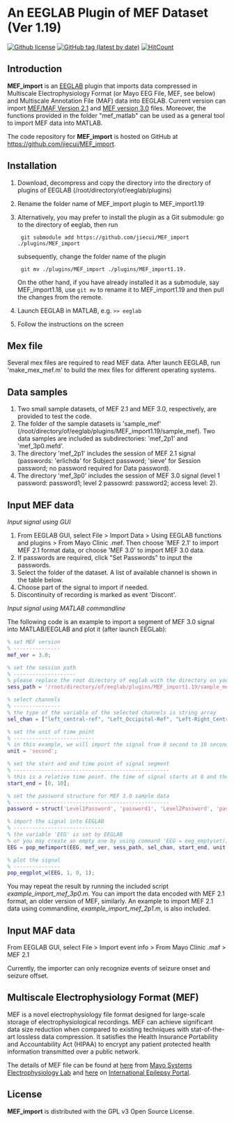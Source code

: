 An EEGLAB Plugin of MEF Dataset (Ver 1.19)
==========================================

[![Github license](https://img.shields.io/github/license/jiecui/MEF_import.svg)](https://github.com/jiecui/MEF_import/blob/master/LICENSE)
[![GitHub tag (latest by date)](https://img.shields.io/github/v/tag/jiecui/MEF_import)](https://github.com/jiecui/MEF_import/releases/tag/v1.19)
[![HitCount](http://hits.dwyl.io/jiecui/MEF_import.svg)](http://hits.dwyl.io/jiecui/MEF_import)

Introduction
------------
**MEF_import** is an [EEGLAB](https://sccn.ucsd.edu/eeglab/index.php) plugin that imports data compressed in Multiscale Electrophysiology Format (or Mayo EEG File, MEF, see below) and Multiscale Annotation File (MAF) data into EEGLAB.
Current version can import [MEF/MAF Version 2.1](https://github.com/benbrinkmann/mef_lib_2_1) and [MEF version 3.0](https://msel.mayo.edu/codes.html) files.
Moreover, the functions provided in the folder "mef_matlab" can be used as a general tool to import MEF data into MATLAB.

The code repository for **MEF_import** is hosted on GitHub at https://github.com/jiecui/MEF_import.

Installation
------------
1. Download, decompress and copy the directory into the directory of plugins of EEGLAB (/root/directory/of/eeglab/plugins)
1. Rename the folder name of MEF_import plugin to MEF_import1.19
1. Alternatively, you may prefer to install the plugin as a Git submodule: go to the directory of eeglab, then run 

        git submodule add https://github.com/jiecui/MEF_import ./plugins/MEF_import

   subsequently, change the folder name of the plugin 

        git mv ./plugins/MEF_import ./plugins/MEF_import1.19.

   On the other hand, if you have already installed it as a submodule, say MEF_import1.18, use ```git mv``` to rename it to MEF_import1.19 and then pull the changes from the remote.
1. Launch EEGLAB in MATLAB, e.g. ```>> eeglab```
1. Follow the instructions on the screen

Mex file
--------
Several mex files are required to read MEF data.
After launch EEGLAB, run 'make_mex_mef.m' to build the mex files for different operating systems.
 
Data samples
------------
1. Two small sample datasets, of MEF 2.1 and MEF 3.0, respectively, are provided to test the code.
1. The folder of the sample datasets is 'sample_mef' (/root/directory/of/eeglab/plugins/MEF_import1.19/sample_mef).
Two data samples are included as subdirectories: 'mef_2p1' and 'mef_3p0.mefd'.
1. The directory 'mef_2p1' includes the session of MEF 2.1 signal (passwords: 'erlichda' for Subject password; 'sieve' for Session password; no password required for Data password).
1. The directory 'mef_3p0' includes the session of MEF 3.0 signal (level 1 password: password1; level 2 passowrd: password2; access level: 2).

Input MEF data
--------------
*Input signal using GUI*

1. From EEGLAB GUI, select File > Import Data > Using EEGLAB functions and plugins > From Mayo Clinic .mef. 
Then choose 'MEF 2.1' to import MEF 2.1 format data, or choose 'MEF 3.0' to import MEF 3.0 data.
1. If passwords are required, click "Set Passwords" to input the passwords.
1. Select the folder of the dataset.  A list of available channel is shown in the table below.
1. Choose part of the signal to import if needed.
1. Discontinuity of recording is marked as event 'Discont'.

*Input signal using MATLAB commandline*

The following code is an example to import a segment of MEF 3.0 signal into MATLAB/EEGLAB and plot it (after launch EEGLab):

```matlab
% set MEF version
% ---------------
mef_ver = 3.0; 

% set the session path
% --------------------
% please replace the root directory of eeglab with the directory on your system
sess_path = '/root/directory/of/eeglab/plugins/MEF_import1.19/sample_mef/mef_3p0.mefd';

% select channels
% ---------------
% the type of the variable of the selected channels is string array
sel_chan = ["left_central-ref", "Left_Occipital-Ref", "Left-Right_Central", "left-right_occipital"]; 

% set the unit of time point 
% --------------------------
% in this example, we will import the signal from 0 second to 10 second
unit = 'second'; 

% set the start and end time point of signal segment
% --------------------------------------------------
% this is a relative time point. the time of signal starts at 0 and the 1st sample index is 1.
start_end = [0, 10]; 

% set the password structure for MEF 3.0 sample data
% --------------------------------------------------
password = struct('Level1Password', 'password1', 'Level2Password', 'password2', 'AccessLevel', 2); 

% import the signal into EEGLAB
% -----------------------------
% the variable 'EEG' is set by EEGLAB
% or you may create an empty one by using command 'EEG = eeg_emptyset();'
EEG = pop_mefimport(EEG, mef_ver, sess_path, sel_chan, start_end, unit, password); 

% plot the signal
% ---------------
pop_eegplot_w(EEG, 1, 0, 1); 
```
You may repeat the result by running the included script *example_import_mef_3p0.m*.
You can import the data encoded with MEF 2.1 format, an older version of MEF, similarly. 
An example to import MEF 2.1 data using commandline, *example_import_mef_2p1.m*, is also included.

Input MAF data
--------------
From EEGLAB GUI, select File > Import event info > From Mayo Clinic .maf > MEF 2.1

Currently, the importer can only recognize events of seizure onset and seizure offset.

Multiscale Electrophysiology Format (MEF)
-----------------------------------------
MEF is a novel electrophysiology file format designed for large-scale storage of electrophysiological recordings.
MEF can achieve significant data size reduction when compared to existing techniques with stat-of-the-art lossless data compression.
It satisfies the Health Insurance Portability and Accountability Act (HIPAA) to encrypt any patient protected health information transmitted over a public network.

The details of MEF file can be found at [here](https://www.mayo.edu/research/labs/epilepsy-neurophysiology/mef-example-source-code) from [Mayo Systems Electrophysiology Lab](http://msel.mayo.edu/) and [here](https://main.ieeg.org/?q=node/28) on [International Epilepsy Portal](https://main.ieeg.org). 

License
-------
**MEF_import** is distributed with the GPL v3 Open Source License.
